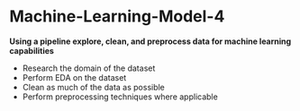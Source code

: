 # Machine-Learning-Model-4
**Using a pipeline explore, clean, and preprocess data for machine learning capabilities**

* Research the domain of the dataset
* Perform EDA on the dataset
* Clean as much of the data as possible
* Perform preprocessing techniques where applicable
